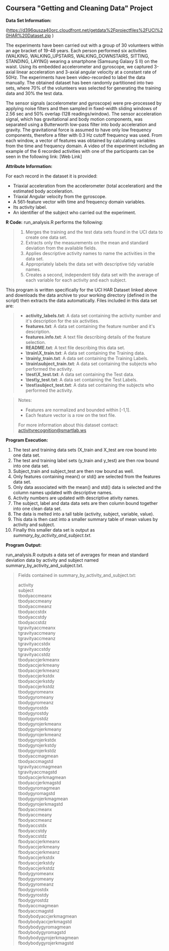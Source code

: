 Coursera "Getting and Cleaning Data" Project
------------------------------------------------------

**Data Set Information:**

(https://d396qusza40orc.cloudfront.net/getdata%2Fprojectfiles%2FUCI%20HAR%20Dataset.zip )

The experiments have been carried out with a group of 30 volunteers within an age bracket of 19-48 years. Each person performed six activities (WALKING, WALKING_UPSTAIRS, WALKING_DOWNSTAIRS, SITTING, STANDING, LAYING) wearing a smartphone (Samsung Galaxy S II) on the waist. Using its embedded accelerometer and gyroscope, we captured 3-axial linear acceleration and 3-axial angular velocity at a constant rate of 50Hz. The experiments have been video-recorded to label the data manually. The obtained dataset has been randomly partitioned into two sets, where 70% of the volunteers was selected for generating the training data and 30% the test data. 

The sensor signals (accelerometer and gyroscope) were pre-processed by applying noise filters and then sampled in fixed-width sliding windows of 2.56 sec and 50% overlap (128 readings/window). The sensor acceleration signal, which has gravitational and body motion components, was separated using a Butterworth low-pass filter into body acceleration and gravity. The gravitational force is assumed to have only low frequency components, therefore a filter with 0.3 Hz cutoff frequency was used. From each window, a vector of features was obtained by calculating variables from the time and frequency domain.
A video of the experiment including an example of the 6 recorded activities with one of the participants can be seen in the following link: [Web Link]


**Attribute Information:**

For each record in the dataset it is provided: 
- Triaxial acceleration from the accelerometer (total acceleration) and the estimated body acceleration. 
- Triaxial Angular velocity from the gyroscope. 
- A 561-feature vector with time and frequency domain variables. 
- Its activity label. 
- An identifier of the subject who carried out the experiment.

**R Code:**
run_analysis.R performs the following:
> 1. Merges the training and the test data sets found in the UCI data to create one data set.
> 2. Extracts only the measurements on the mean and standard deviation from the available fields.
> 3. Applies descriptive activity names to name the activities in the data set.
> 4. Appropriately labels the data set with descriptive tidy variable names. 
> 5. Creates a second, independent tidy data set with the average of each variable for each activity and each subject.

This program is written specifically for the UCI HAR Dataset linked above and downloads the data archive to your working directory (defined in the script) then extracts the data automatically.  Files included in this data set are:

> - **activity_labels.txt**:  A data set containing the activity number and it's description for the six activities.
> - **features.txt**:  A data set containing the feature number and it's description.
> - **features.info.txt**:  A text file describing details of the feature selection.
> - **README.txt**:  A text file describing this data set.
> - **\train\X_train.txt**:  A data set containing the Training data.
> - **\train\y_train.txt**:  A data set containing the Training Labels.
> -  **\train\subject_train.txt**:  A data set containing the subjects who performed the activity.
> - **\test\X_test.txt**:  A data set containing the Test data.
> - **\test\y_test.txt**:  A data set containing the Test Labels.
> -  **\test\subject_test.txt**:  A data set containing the subjects who performed the activity.

>Notes: 
>
>- Features are normalized and bounded within [-1,1].
>- Each feature vector is a row on the text file.
>
>For more information about this dataset contact: activityrecognition@smartlab.ws

**Program Execution:**

 1. The test and training data sets (X_train and X_test are row bound into one data set.
 2. The test and training label sets (y_train and y_test) are then row bound into one data set.
 3. Subject_train and subject_test are then row bound as well.
 4. Only features containing mean() or std() are selected from the features data set.
 5. Only data associated with the mean() and std() data is selected and the column names updated with descriptive names.
 6.  Activity numbers are updated with descriptive ativity names.
 7. The subject, label and data data sets are then column bound together into one clean data set.
 8. The data is melted into a tall table (activity, subject, variable, value).
 9. This data is then cast into a smaller summary table of mean values by activity and subject.
 10. Finally this smaller data set is output as *summary_by_activity_and_subject.txt*.

**Program Output:**

run_analysis.R outputs a data set of averages for mean and standard deviation data by activity and subject named summary_by_activity_and_subject.txt.

>Fields contained in summary_by_activity_and_subject.txt:
>
> activity                  
subject                   
tbodyaccmeanx           
tbodyaccmeany          
tbodyaccmeanz           
tbodyaccstdx            
tbodyaccstdy            
tbodyaccstdz           
tgravityaccmeanx        
tgravityaccmeany        
tgravityaccmeanz        
tgravityaccstdx        
tgravityaccstdy         
tgravityaccstdz         
tbodyaccjerkmeanx      
tbodyaccjerkmeany      
tbodyaccjerkmeanz    
tbodyaccjerkstdx       
tbodyaccjerkstdy       
tbodyaccjerkstdz       
tbodygyromeanx         
tbodygyromeany         
tbodygyromeanz         
tbodygyrostdx          
tbodygyrostdy           
tbodygyrostdz        
tbodygyrojerkmeanx   
tbodygyrojerkmeany     
tbodygyrojerkmeanz  
tbodygyrojerkstdx     
tbodygyrojerkstdy     
tbodygyrojerkstdz      
tbodyaccmagmean       
tbodyaccmagstd          
tgravityaccmagmean     
tgravityaccmagstd      
tbodyaccjerkmagmean   
tbodyaccjerkmagstd      
tbodygyromagmean       
tbodygyromagstd         
tbodygyrojerkmagmean   
tbodygyrojerkmagstd    
fbodyaccmeanx      
fbodyaccmeany          
fbodyaccmeanz      
fbodyaccstdx         
fbodyaccstdy        
fbodyaccstdz           
fbodyaccjerkmeanx   
fbodyaccjerkmeany    
fbodyaccjerkmeanz  
fbodyaccjerkstdx       
fbodyaccjerkstdy    
fbodyaccjerkstdz    
fbodygyromeanx    
fbodygyromeany         
fbodygyromeanz      
fbodygyrostdx        
fbodygyrostdy         
fbodygyrostdz          
fbodyaccmagmean      
fbodyaccmagstd       
fbodybodyaccjerkmagmean    
fbodybodyaccjerkmagstd  
fbodybodygyromagmean   
fbodybodygyromagstd    
fbodybodygyrojerkmagmean    
fbodybodygyrojerkmagstd 